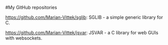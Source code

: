 #My GitHub repositories

<a href="https://github.com/Marian-Vittek/sglib">https://github.com/Marian-Vittek/sglib</a>: SGLIB - a simple generic library for C.

<a href="https://github.com/Marian-Vittek/jsvar">https://github.com/Marian-Vittek/jsvar</a>: JSVAR - a C library for web GUIs with websockets.


